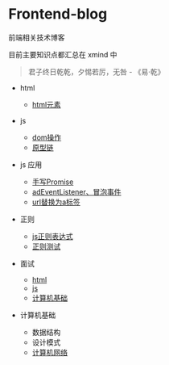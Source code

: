 # Frontend-blog

前端相关技术博客

目前主要知识点都汇总在 xmind 中

> 君子终日乾乾，夕惕若厉，无咎 - 《易·乾》

- html
    - [html元素](HTML/html元素.md)

- js
    - [dom操作](js/DOM操作.md)
    - [原型链](js/原型链.md)

- js 应用
    - [手写Promise](js/Promise/手写promise.js)
    - [adEventListener、冒泡事件](example/dom操作/addEventListener.html)
    - [url替换为a标签](example/url替换为a标签/urlToElementA.html)

- 正则
    - [js正则表达式](RegExp/readme.md)
    - [正则测试](RegExp/正则test.html)

- 面试
    - [html](面试题/html.md)
    - [js](面试题/js.md)
    - [计算机基础](面试题/计算机基础.md)

- 计算机基础
    - 数据结构
    - 设计模式
    - [计算机网络](计算机基础/计算机网络.md)

